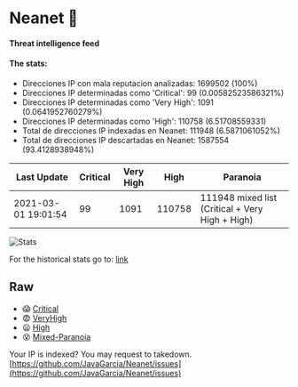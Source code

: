 # Neanet :hocho:
#### Threat intelligence feed
#### The stats:

- Direcciones IP con mala reputacion analizadas: 1699502 (100%)
- Direcciones IP determinadas como 'Critical':  99 (0.00582523586321%)
- Direcciones IP determinadas como 'Very High':  1091 (0.0641952760279%)
- Direcciones IP determinadas como 'High':  110758 (6.51708559331)
- Total de direcciones IP indexadas en Neanet:  111948 (6.5871061052%)
- Total de direcciones IP descartadas en Neanet:  1587554 (93.4128938948%)

| Last Update | Critical | Very High | High | Paranoia |
| --- | --- | --- | --- | --- |
| 2021-03-01 19:01:54 | 99 | 1091 | 110758 | 111948 mixed list (Critical + Very High + High)|

![Stats](https://docs.google.com/spreadsheets/d/e/2PACX-1vSnaNMIXVabIpDJjufMlzH7poXnshF3mgd8Is1g9ytUEzVsP5my4Trn8f-xkoLLQ38xpL3HtmUexLo6/pubchart?oid=501124687&format=image)

For the historical stats go to: [link](/stats.csv)
## Raw
- :scream: [Critical](https://raw.githubusercontent.com/JavaGarcia/Neanet/master/blacklists/neanet_critical.txt)
- :fearful: [VeryHigh](https://raw.githubusercontent.com/JavaGarcia/Neanet/master/blacklists/neanet_veryHigh.txtt)
- :frowning: [High](https://raw.githubusercontent.com/JavaGarcia/Neanet/master/blacklists/neanet_high.txt)
- :dizzy_face: [Mixed-Paranoia](https://raw.githubusercontent.com/JavaGarcia/Neanet/master/blacklists/neanet_all.txt)


Your IP is indexed? You may request to takedown. [https://github.com/JavaGarcia/Neanet/issues](https://github.com/JavaGarcia/Neanet/issues)










































































































































































































































































































































































































































































































































































































































































































































































































































































































































































































































































































































































































































































































































































































































































































































































































































































































































































































































































































































































































































































































































































































































































































































































































































































































































































































































































































































































































































































































































































































































































































































































































































































































































































































































































































































































































































































































































































































































































































































































































































































































































































































































































































































































































































































































































































































































































































































